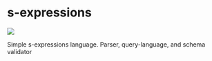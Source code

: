 s-expressions
=============

<img src="https://travis-ci.org/FallDi/s-expressions.svg?branch=master" />

Simple s-expressions language.
Parser, query-language, and schema validator
